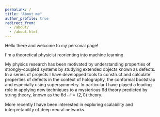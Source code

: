 ```yaml
---
permalink: /
title: "About me"
author_profile: true
redirect_from: 
  - /about/
  - /about.html
---
```


Hello there and welcome to my personal page!

I'm a theoretical physicist reorienting into machine learning.

My physics research has been motivated by understanding properties of
strongly-coupled systems by studying extended objects known as defects. In a
series of projects I have developped tools to construct and calculate properties
of defects in the context of holography, the conformal bootstrap and especially using
supersymmetry. In particular I have played a leading role in applying new
techniques to a mysterious 6d theory predicted by string theory, known as the 6d
$\mathcal{N} = (2,0)$ theory.

More recently I have been interested in exploring scalability and
interpretability of deep neural networks.
